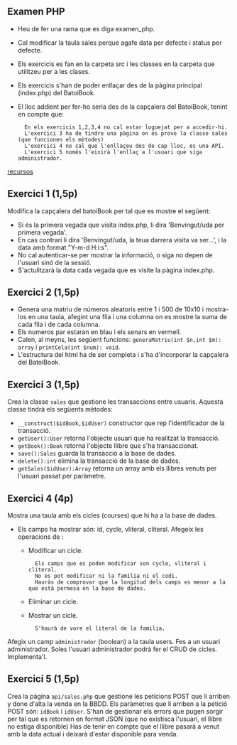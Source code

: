 ## Examen PHP

* Heu de fer una rama que es diga examen_php.
* Cal modificar la taula sales perque agafe data per defecte i status per defecte.
* Els exercicis es fan en la carpeta src i les classes en la carpeta que utilitzeu per a les clases.
* Els exercicis s'han de poder enllaçar des de la pàgina principal (index.php) del BatoiBook.
* El lloc addient per fer-ho seria des de la capçalera del BatoiBook, tenint en compte que:
  
        En els exercicis 1,2,3,4 no cal estar loguejat per a accedir-hi.
        L'exercici 3 ha de tindre una pàgina on es prove la classe sales (que funcionen els mètodes)
        L'exercici 4 no cal que l'enllaçeu des de cap lloc, es una API.
        L'exercici 5 només l'eixirà l'enllaç a l'usuari que siga administrador.

[recursos](recursos/examen.zip) 

## Exercici 1 (1,5p)

Modifica la capçalera del batoiBook per tal que es mostre el següent:

* Si és la primera vegada que visita index.php, li dira 'Benvingut/uda per primera vegada'.
* En cas contrari li dira 'Benvingut/uda, la teua darrera visita va ser...', i la data amb format "Y-m-d H:i:s".
* No cal autenticar-se per mostrar la informació, o siga no depen de l'usuari sinó de la sessió.
* S'actulitzarà la data cada vegada que es visite la pàgina index.php.

## Exercici 2 (1,5p)

* Genera una matriu de números aleatoris entre 1 i 500 de 10x10 i mostra-los en una taula, afegint una fila i una columna on es mostre la suma de cada fila i de cada columna.
* Els numeros par estaran en blau i els senars en vermell.
* Calen, al meyns, les següent funcions: `generaMatriu(int $n,int $m): array` i `printCela(int $num): void`.
* L'estructura del html ha de ser completa i s'ha d'incorporar la capçalera del BatoiBook.

## Exercici 3 (1,5p)

Crea la classe `sales` que gestione les transaccions entre usuaris. Aquesta classe tindrà els següents mètodes:

* `__construct($idBook,$idUser)` constructor que rep l'identificador de la transacció.
* `getUser():User` retorna l'objecte usuari que ha realitzat la transacció.
* `getBook():Book` retorna l'objecte llibre que s'ha transaccionat.
* `save():Sales` guarda la transacció a la base de dades.
* `delete():int` elimina la transacció de la base de dades.
* `getSales($idUser):Array` retorna un array amb els llibres venuts per l'usuari passat per paràmetre.

## Exercici 4 (4p)

Mostra una taula amb els cicles (courses) que hi ha a la base de dades.

  * Els camps ha mostrar són: id, cycle, vliteral, cliteral.
Afegeix les operacions de :

    * Modificar un cicle.
  
            Els camps que es poden modificar son cycle, vliteral i cliteral. 
            No es pot modificar ni la familia ni el codi. 
            Hauràs de comprovar que la longitud dels camps es menor a la que està permesa en la base de dades.
    
    * Eliminar un cicle.
    * Mostrar un cicle.
    
            S'haurà de vore el literal de la familia.

Afegix un camp `administrador` (boolean) a la taula users. Fes a un usuari administrador.
Soles l'usuari administrador podrà fer el CRUD de cicles. Implementa'l.

## Exercici 5 (1,5p)

Crea la pàgina `api/sales.php` que gestione les peticions POST que li arriben y done d'alta la venda en la BBDD.
Els paràmetres que li arriben a la petició POST són: `idBook` i `idUser`.
S'han de gestionar els errors que pugen sorgir per tal que es retornen en format JSON (que no existisca l'usuari, el llibre no estiga disponible)
Has de tenir en compte que el llibre pasarà a venut amb la data actual i deixarà d'estar disponible para venda. 

